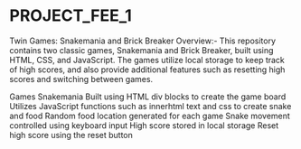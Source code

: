 # PROJECT_FEE_1
Twin Games: Snakemania and Brick Breaker
Overview:-
    This repository contains two classic games, Snakemania and Brick Breaker, built using HTML, CSS, and JavaScript. The games utilize local storage to keep track of high scores, and also provide additional features such as resetting high scores and switching between games.

Games
    Snakemania
        Built using HTML div blocks to create the game board
        Utilizes JavaScript functions such as innerhtml text and css to create snake and food
        Random food location generated for each game
        Snake movement controlled using keyboard input
        High score stored in local storage
        Reset high score using the reset button
    
